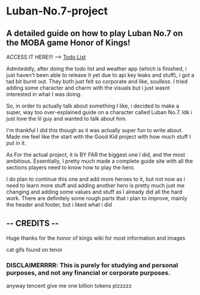 # Luban-No.7-project
<h2>A detailed guide on how to play Luban No.7 on the MOBA game Honor of Kings!</h2>

ACCESS IT HERE!!! --> <a href="https://jp8bit.github.io/Luban-No.7-project/index.html">Todo List</a>

<p>Admiteddly, after doing the todo list and weather app (which is finished, i just haven't been able to release it yet due to api key leaks and stuff), i got a tad bit burnt out. They both just felt so corporate and like, soulless. I tried adding some character and charm with the visuals but i just wasnt interested in what I was doing.</p>

<p>So, in order to actually talk about something I like, i decided to make a super, way too over-explained guide on a character called Luban No.7. Idk i just love the lil guy and wanted to talk about him.</p>

<p>I'm thankful I did this though as it was actually super fun to write about. Made me feel like the start with the Good Kid project with how much stuff I put in it.</p>

<p>As For the actual project, it is BY FAR the biggest one I did, and the most ambitious. Essentially, I pretty much made a complete guide site with all the sections players need to know how to play the hero.</p>

<p>I do plan to continue this one and add more heroes to it, but not now as i need to learn more stuff and adding another hero is pretty much just me changing and adding some values and stuff as I already did all the hard work. There are definitely some rough parts that i plan to improve, mainly the header and footer, but i liked what i did</p>

<h2>-- CREDITS --</h2>

Huge thanks for the honor of kings wiki for most information and images

cat gifs found on tenor

<h3>DISCLAIMERRRR: This is purely for studying and personal purposes, and not any financial or corporate purposes.</h3>

<p>anyway tencent give me one billion tokens plzzzzz</p>

